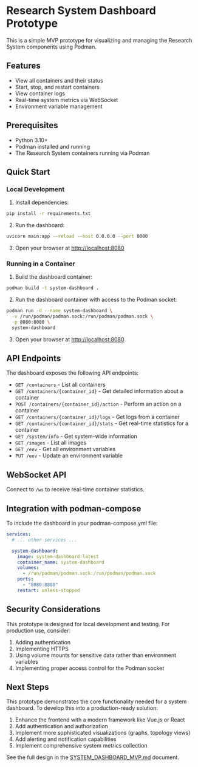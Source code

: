 # Research System Dashboard Prototype

This is a simple MVP prototype for visualizing and managing the Research System components using Podman.

## Features

- View all containers and their status
- Start, stop, and restart containers
- View container logs
- Real-time system metrics via WebSocket
- Environment variable management

## Prerequisites

- Python 3.10+
- Podman installed and running
- The Research System containers running via Podman

## Quick Start

### Local Development

1. Install dependencies:

```bash
pip install -r requirements.txt
```

2. Run the dashboard:

```bash
uvicorn main:app --reload --host 0.0.0.0 --port 8080
```

3. Open your browser at [http://localhost:8080](http://localhost:8080)

### Running in a Container

1. Build the dashboard container:

```bash
podman build -t system-dashboard .
```

2. Run the dashboard container with access to the Podman socket:

```bash
podman run -d --name system-dashboard \
  -v /run/podman/podman.sock:/run/podman/podman.sock \
  -p 8080:8080 \
  system-dashboard
```

3. Open your browser at [http://localhost:8080](http://localhost:8080)

## API Endpoints

The dashboard exposes the following API endpoints:

- `GET /containers` - List all containers
- `GET /containers/{container_id}` - Get detailed information about a container
- `POST /containers/{container_id}/action` - Perform an action on a container
- `GET /containers/{container_id}/logs` - Get logs from a container
- `GET /containers/{container_id}/stats` - Get real-time statistics for a container
- `GET /system/info` - Get system-wide information
- `GET /images` - List all images
- `GET /env` - Get all environment variables
- `PUT /env` - Update an environment variable

## WebSocket API

Connect to `/ws` to receive real-time container statistics.

## Integration with podman-compose

To include the dashboard in your podman-compose.yml file:

```yaml
services:
  # ... other services ...

  system-dashboard:
    image: system-dashboard:latest
    container_name: system-dashboard
    volumes:
      - /run/podman/podman.sock:/run/podman/podman.sock
    ports:
      - "8080:8080"
    restart: unless-stopped
```

## Security Considerations

This prototype is designed for local development and testing. For production use, consider:

1. Adding authentication
2. Implementing HTTPS
3. Using volume mounts for sensitive data rather than environment variables
4. Implementing proper access control for the Podman socket

## Next Steps

This prototype demonstrates the core functionality needed for a system dashboard. To develop this into a production-ready solution:

1. Enhance the frontend with a modern framework like Vue.js or React
2. Add authentication and authorization
3. Implement more sophisticated visualizations (graphs, topology views)
4. Add alerting and notification capabilities
5. Implement comprehensive system metrics collection

See the full design in the [SYSTEM_DASHBOARD_MVP.md](../../docs/SYSTEM_DASHBOARD_MVP.md) document.